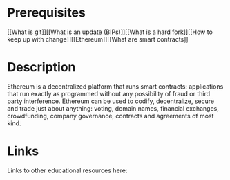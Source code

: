 # Prerequisites
[[What is git]][[What is an update (BIPs)]][[What is a hard fork]][[How to keep up with change]][[Ethereum]][[What are smart contracts]]

# Description
  
Ethereum is a decentralized platform that runs smart contracts: applications that run exactly as programmed without any possibility of fraud or third party interference. Ethereum can be used to codify, decentralize, secure and trade just about anything: voting, domain names, financial exchanges, crowdfunding, company governance, contracts and agreements of most kind.

# Links
Links to other educational resources here:
